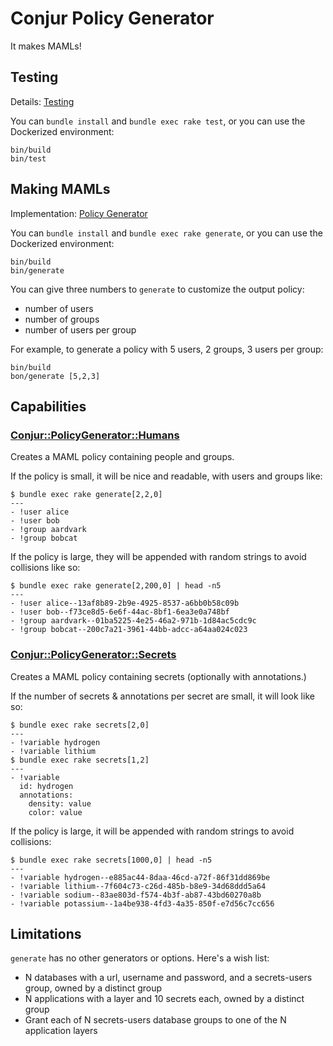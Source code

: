 # Conjur Policy Generator

It makes MAMLs!

## Testing

Details: [Testing](tests.md)

You can `bundle install` and `bundle exec rake test`, or you can use the Dockerized environment:

```shell
bin/build
bin/test
```

## Making MAMLs

Implementation: [Policy Generator](src/generator.md)

You can `bundle install` and `bundle exec rake generate`, or you can use the Dockerized environment:

```shell
bin/build
bin/generate
```

You can give three numbers to `generate` to customize the output policy:

* number of users
* number of groups
* number of users per group

For example, to generate a policy with 5 users, 2 groups, 3 users per group:

```shell
bin/build
bon/generate [5,2,3]
```

## Capabilities

### [Conjur::PolicyGenerator::Humans](src/generator.md#humans-policy-generator)

Creates a MAML policy containing people and groups.

If the policy is small, it will be nice and readable, with users and groups
like:

```sh-session
$ bundle exec rake generate[2,2,0]
---
- !user alice
- !user bob
- !group aardvark
- !group bobcat
```

If the policy is large, they will be appended with random strings to avoid
collisions like so:

```sh-session
$ bundle exec rake generate[2,200,0] | head -n5
---
- !user alice--13af8b89-2b9e-4925-8537-a6bb0b58c09b
- !user bob--f73ce8d5-6e6f-44ac-8bf1-6ea3e0a748bf
- !group aardvark--01ba5225-4e25-46a2-971b-1d84ac5cdc9c
- !group bobcat--200c7a21-3961-44bb-adcc-a64aa024c023
```

### [Conjur::PolicyGenerator::Secrets](src/generator.md#secrets-policy-generator)

Creates a MAML policy containing secrets (optionally with annotations.)

If the number of secrets & annotations per secret are small, it will look like
so:

```sh-session
$ bundle exec rake secrets[2,0]
---
- !variable hydrogen
- !variable lithium
$ bundle exec rake secrets[1,2]
---
- !variable
  id: hydrogen
  annotations:
    density: value
    color: value
```

If the policy is large, it will be appended with random strings to avoid
collisions:

```sh-session
$ bundle exec rake secrets[1000,0] | head -n5
---
- !variable hydrogen--e885ac44-8daa-46cd-a72f-86f31dd869be
- !variable lithium--7f604c73-c26d-485b-b8e9-34d68ddd5a64
- !variable sodium--83ae803d-f574-4b3f-ab87-43bd60270a8b
- !variable potassium--1a4be938-4fd3-4a35-850f-e7d56c7cc656
```


## Limitations

`generate` has no other generators or options. Here's a wish list:

* N databases with a url, username and password, and a secrets-users group, owned by a distinct group
* N applications with a layer and 10 secrets each, owned by a distinct group
* Grant each of N secrets-users database groups to one of the N application layers
